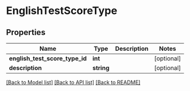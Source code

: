 # EnglishTestScoreType

## Properties
Name | Type | Description | Notes
------------ | ------------- | ------------- | -------------
**english_test_score_type_id** | **int** |  | [optional] 
**description** | **string** |  | [optional] 

[[Back to Model list]](../../README.md#documentation-for-models) [[Back to API list]](../../README.md#documentation-for-api-endpoints) [[Back to README]](../../README.md)

